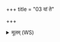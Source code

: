 +++
title = "03 यां ते"

+++
<details><summary>मूलम् (WS)</summary>

यां ते त्वचं बिभिदुर्यां च योनिं यद्वा स्थानात् प्रच्युतो यदि वा सुतोसि।  
त्वया सोम क्लृप्तिमस्माकमेतदुप नो राजन् सुकृते ह्वयस्व॥ ३ ॥  
सं प्राणापानाभ्यां समु चक्षुषा सं श्रोत्रेण गच्छस्वं सोम राजन्।  
यत् ते विरिष्टं समु तत् त एतज्जानीतान्नः सङ्गमने पथीनाम् ॥ ४ ॥
</details>